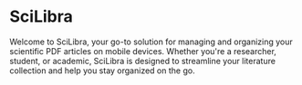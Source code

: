 # SciLibra
Welcome to SciLibra, your go-to solution for managing and organizing your scientific PDF articles on mobile devices. Whether you're a researcher, student, or academic, SciLibra is designed to streamline your literature collection and help you stay organized on the go.
